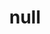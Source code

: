 ---
title: "null"
thumb: "profile.jpg"
vitae:
   lead: ""
   desc: "There are many variations of passages of Lorem Ipsum available, but the majority have suffered alteration in some form, by injected humour."
social:
   twitter: "@justnull"
metadata:
   author: "null"
---